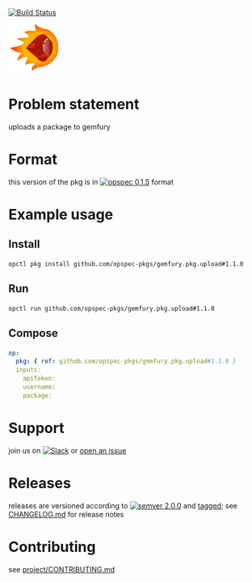 [![Build Status](https://travis-ci.org/opspec-pkgs/gemfury.pkg.upload.svg?branch=master)](https://travis-ci.org/opspec-pkgs/gemfury.pkg.upload)

<img src="icon.svg" alt="icon" height="100px">

# Problem statement

uploads a package to gemfury

# Format

this version of the pkg is in [![opspec 0.1.5](https://img.shields.io/badge/opspec-0.1.5-brightgreen.svg?colorA=6b6b6b&colorB=fc16be)](https://opspec.io/0.1.5/packages.html) format

# Example usage

## Install

```shell
opctl pkg install github.com/opspec-pkgs/gemfury.pkg.upload#1.1.0
```

## Run

```
opctl run github.com/opspec-pkgs/gemfury.pkg.upload#1.1.0
```

## Compose

```yaml
op:
  pkg: { ref: github.com/opspec-pkgs/gemfury.pkg.upload#1.1.0 }
  inputs:
    apiToken:
    username:
    package:
```

# Support

join us on
[![Slack](https://opspec-slackin.herokuapp.com/badge.svg)](https://opspec-slackin.herokuapp.com/)
or
[open an issue](https://github.com/opspec-pkgs/gemfury.pkg.upload/issues)

# Releases

releases are versioned according to
[![semver 2.0.0](https://img.shields.io/badge/semver-2.0.0-brightgreen.svg)](http://semver.org/spec/v2.0.0.html)
and [tagged](https://git-scm.com/book/en/v2/Git-Basics-Tagging); see
[CHANGELOG.md](CHANGELOG.md) for release notes

# Contributing

see
[project/CONTRIBUTING.md](https://github.com/opspec-pkgs/project/blob/master/CONTRIBUTING.md)
